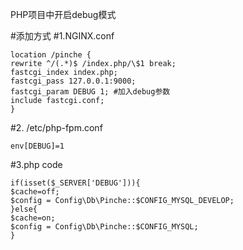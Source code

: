 PHP项目中开启debug模式

#添加方式
#1.NGINX.conf

	location /pinche {
	rewrite ^/(.*)$ /index.php/\$1 break;
	fastcgi_index index.php;
	fastcgi_pass 127.0.0.1:9000;
	fastcgi_param DEBUG 1; #加入debug参数
	include fastcgi.conf;
	}

#2. /etc/php-fpm.conf

	env[DEBUG]=1
	
#3.php code

	if(isset($_SERVER['DEBUG'])){
	$cache=off;
	$config = Config\Db\Pinche::$CONFIG_MYSQL_DEVELOP;
	}else{
	$cache=on;
	$config = Config\Db\Pinche::$CONFIG_MYSQL;
	}


 
